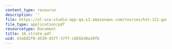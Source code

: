 ```yaml
---
content_type: resource
description: ''
file: https://ol-ocw-studio-app-qa.s3.amazonaws.com/courses/hst-121-gastroenterology-fall-2005/41eb82f84530d37f37ffc865b30a20fb_16_strate.pdf
file_type: application/pdf
resourcetype: Document
title: 16_strate.pdf
uid: 41eb82f8-4530-d37f-37ff-c865b30a20fb
---
```

